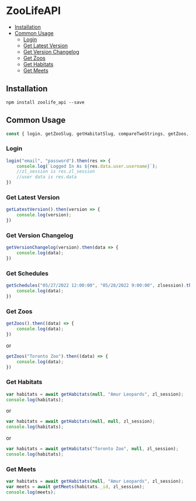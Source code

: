 # ZooLifeAPI

* [Installation](#installation)
* [Common Usage](#common-usage)
    - [Login](#login)
    - [Get Latest Version](#get-latest-version)
    - [Get Version Changelog](#get-version-changelog)
	- [Get Zoos](#get-zoos)
	- [Get Habitats](#get-habitats)
	- [Get Meets](#get-meets)

## Installation
```
npm install zoolife_api --save
```

## Common Usage

```js
const { login, getZooSlug, getHabitatSlug, compareTwoStrings, getZoos, getHabitats, getMeets, getLatestVersion, getVersionChangeLog, getSchedules } = require('zoolife_api');
```

### Login

```js
login("email", "password").then(res => {
    console.log(`Logged In As ${res.data.user.username}`);
    //zl_session is res.zl_session
    //user data is res.data
})
```

### Get Latest Version

```js
getLatestVersion().then(version => {
    console.log(version);
})
```

### Get Version Changelog

```js
getVersionChangelog(version).then(data => {
    console.log(data);
})
```

### Get Schedules

```js
getSchedules("05/27/2022 12:00:00", "05/28/2022 9:00:00", zlsession).then(data => {
    console.log(data);
})
```

### Get Zoos

```js
getZoos().then((data) => {
    console.log(data);
})
```
or
```js
getZoos("Toronto Zoo").then((data) => {
    console.log(data);
})
```

### Get Habitats

```js
var habitats = await getHabitats(null, "Amur Leopards", zl_session);
console.log(habitats);
```
or
```js
var habitats = await getHabitats(null, null, zl_session);
console.log(habitats);
```
or
```js
var habitats = await getHabitats("Toronto Zoo", null, zl_session);
console.log(habitats);
```

### Get Meets

```js
var habitats = await getHabitats(null, "Amur Leopards", zl_session);
var meets = await getMeets(habitats._id, zl_session);
console.log(meets);
```
